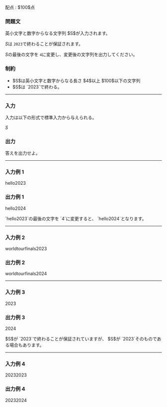 
<div>

<span>

<span>

<p>
配点 : $100$点
</p>

<div>

<section>

### **問題文**

<p>
英小文字と数字からなる文字列 $S$が入力されます。

$S$は `2023`で終わることが保証されます。

$S$の最後の文字を `4`に変更し、変更後の文字列を出力してください。
</p>

</section>

</div>

<div>

<section>

### **制約**

<ul>

<li>
$S$は英小文字と数字からなる長さ $4$以上 $100$以下の文字列
</li>

<li>
$S$は `2023`で終わる。
</li>

</ul>

</section>

</div>

---

<div>

<div>

<section>

### **入力**

<p>
入力は以下の形式で標準入力から与えられる。
</p>

<div>

$S$
</div>

</section>

</div>

<div>

<section>

### **出力**

<p>
答えを出力せよ。
</p>

</section>

</div>

</div>

---

<div>

<section>

### **入力例 1**

<div>

hello2023

</div>

</section>

</div>

<div>

<section>

### **出力例 1**

<div>

hello2024

</div>

<p>
`hello2023`の最後の文字を `4`に変更すると、 `hello2024`となります。
</p>

</section>

</div>

---

<div>

<section>

### **入力例 2**

<div>

worldtourfinals2023

</div>

</section>

</div>

<div>

<section>

### **出力例 2**

<div>

worldtourfinals2024

</div>

</section>

</div>

---

<div>

<section>

### **入力例 3**

<div>

2023

</div>

</section>

</div>

<div>

<section>

### **出力例 3**

<div>

2024

</div>

<p>
$S$が `2023`で終わることが保証されていますが、 $S$が `2023`そのものである場合もあります。
</p>

</section>

</div>

---

<div>

<section>

### **入力例 4**

<div>

20232023

</div>

</section>

</div>

<div>

<section>

### **出力例 4**

<div>

20232024

</div>

</section>

</div>

</span>

</span>

</div>
